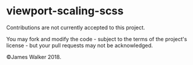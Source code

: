 # viewport-scaling-scss

Contributions are not currently accepted to this project.

You may fork and modify the code - subject to the terms of the project's license - but your pull requests may not be acknowledged.

©James Walker 2018.